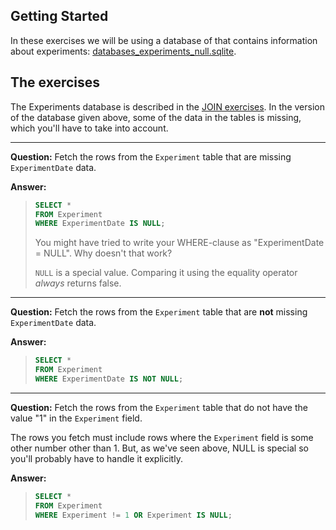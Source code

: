 ## Getting Started


In these exercises we will be using a database of that contains information
about experiments: [databases_experiments_null.sqlite](databases_experiments_null.sqlite).

## The exercises

The Experiments database is described in the [JOIN
exercises](databases_join.markdown). In the version of the database given above,
some of the data in the tables is missing, which you'll have to take into
account.

---

**Question:** Fetch the rows from the `Experiment` table that are missing
`ExperimentDate` data.

**Answer:**
> ```sql
> SELECT *
> FROM Experiment
> WHERE ExperimentDate IS NULL;
> ```
>
> You might have tried to write your WHERE-clause as "ExperimentDate = NULL".  Why
> doesn't that work?
>
> `NULL` is a special value.  Comparing it using the equality operator _always_
> returns false.
	
---

**Question:** Fetch the rows from the `Experiment` table that are **not**
missing `ExperimentDate` data.

**Answer:**
> ```sql
> SELECT *
> FROM Experiment
> WHERE ExperimentDate IS NOT NULL;
> ```

---

**Question:** Fetch the rows from the `Experiment` table that do not have the
value "1" in the `Experiment` field.

The rows you fetch must include rows where the `Experiment` field is some other
number other than 1.  But, as we've seen above, NULL is special so you'll
probably have to handle it explicitly.

**Answer:**
>
> ```sql
> SELECT * 
> FROM Experiment 
> WHERE Experiment != 1 OR Experiment IS NULL;
> ```
